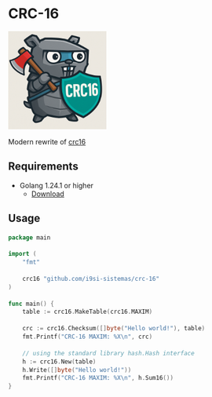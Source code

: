 # CRC-16

<img src="gopher.png" width="200" />

Modern rewrite of [crc16](https://github.com/r10r/crc16)

## Requirements

- Golang 1.24.1 or higher
  - [Download](https://go.dev/dl/)

## Usage

```go
package main

import (
	"fmt"

	crc16 "github.com/i9si-sistemas/crc-16"
)

func main() {
	table := crc16.MakeTable(crc16.MAXIM)

	crc := crc16.Checksum([]byte("Hello world!"), table)
	fmt.Printf("CRC-16 MAXIM: %X\n", crc)

	// using the standard library hash.Hash interface
	h := crc16.New(table)
	h.Write([]byte("Hello world!"))
	fmt.Printf("CRC-16 MAXIM: %X\n", h.Sum16())
}
```
